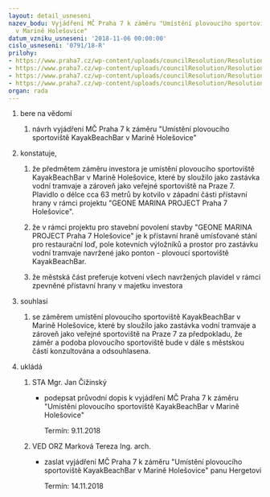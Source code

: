 ```yaml
---
layout: detail_usneseni
nazev_bodu: Vyjádření MČ Praha 7 k záměru "Umístění plovoucího sportoviště KayakBeachBar
  v Marině Holešovice"
datum_vzniku_usneseni: '2018-11-06 00:00:00'
cislo_usneseni: '0791/18-R'
prilohy:
- https://www.praha7.cz/wp-content/uploads/councilResolution/Resolutions/30330/export/Duvodovazprava~403842.docx
- https://www.praha7.cz/wp-content/uploads/councilResolution/Resolutions/30330/export/c2_Navrh_pruvodniho_dopisu~403841.doc
- https://www.praha7.cz/wp-content/uploads/councilResolution/Resolutions/30330/export/c3_zadostosouhlas~403840.pdf
- https://www.praha7.cz/wp-content/uploads/councilResolution/Resolutions/30330/export/export~404094.pdf
organ: rada
---
```

<ol id="urzList" class="urzList_view"><li class="urzClass1" id=""><span name="1">bere na vědomí</span><ol class="urzOlClass"><li class="urzClass2" id="" style="text-align: left;"><span><p>návrh vyjádření MČ Praha 7 k záměru "Umístění plovoucího sportoviště KayakBeachBar v Marině Holešovice"<br></p></span></li></ol></li><li class="urzClass1" id=""><span name="50">konstatuje,</span><ol class="urzOlClass" id=""><li class="urzClass2" id="" style="text-align: left;"><span><p>že předmětem záměru investora je umístění plovoucího sportoviště KayakBeachBar v Marině Holešovice, které by sloužilo jako zastávka vodní tramvaje a zároveň jako veřejné sportoviště na Praze 7. Plavidlo o délce cca 63 metrů by kotvilo v západní části přístavní hrany v rámci projektu "GEONE MARINA PROJECT Praha 7 Holešovice".<br></p></span></li><li class="urzClass2" id="" style="text-align: left;"><span><p>že v rámci projektu pro stavební povolení stavby "GEONE MARINA PROJECT Praha 7 Holešovice" je k přístavní hraně umísťované stání pro restaurační loď, pole kotevních výložníků a prostor pro zastávku vodní tramvaje navržené jako ponton - plovoucí sportoviště KayakBeachBar.</p></span></li><li class="urzClass2" id="" style="text-align: left;"><span><p>že městská část preferuje kotvení všech navržených plavidel v rámci zpevněné přístavní hrany v majetku investora<br></p></span></li></ol></li><li class="urzClass1" id=""><span name="26">souhlasí</span><ol class="urzOlClass" id=""><li class="urzClass2" id="" style="text-align: left;"><span><p>se záměrem umístění plovoucího sportoviště KayakBeachBar v Marině Holešovice, které by sloužilo jako zastávka vodní tramvaje a zároveň jako veřejné sportoviště na Praze 7 za předpokladu, že záměr a podoba plovoucího sportoviště bude v dále s městskou částí konzultována a odsouhlasena.<br></p></span></li></ol></li><li class="urzClass1" id="urzUkoly"><span name="1">ukládá</span><ol class="urzOlClass"><li class="urzClass2"><span><p>STA Mgr. Jan Čižinský</p></span><ul class="urzUlClass"><li class="urzClass3"><span><p>podepsat průvodní dopis k vyjádření MČ Praha 7 k záměru "Umístění plovoucího sportoviště KayakBeachBar v Marině Holešovice"</p></span><span class="urzUkolTermin">  Termín:&nbsp;9.11.2018</span></li></ul></li><li class="urzClass2"><span><p>VED ORZ Marková Tereza Ing. arch.</p></span><ul class="urzUlClass"><li class="urzClass3"><span><p>zaslat vyjádření MČ Praha 7 k záměru "Umístění plovoucího sportoviště KayakBeachBar v Marině Holešovice" panu Hergetovi</p></span><span class="urzUkolTermin">  Termín:&nbsp;14.11.2018</span></li></ul></li></ol></li></ol>